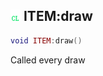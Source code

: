 ## ![client](.gitbook/assets/client.png) ITEM:draw


```lua
void ITEM:draw()
```

Called every draw





